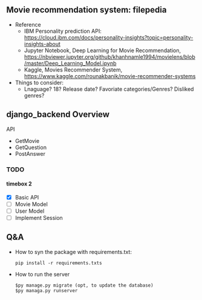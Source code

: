 
## Movie recommendation system: filepedia
  - Reference
    - IBM Personality prediction API: https://cloud.ibm.com/docs/personality-insights?topic=personality-insights-about
    - Jupyter Notebook, Deep Learning for Movie Recommendation, https://nbviewer.jupyter.org/github/khanhnamle1994/movielens/blob/master/Deep_Learning_Model.ipynb
    - Kaggle, Movies Recommender System, https://www.kaggle.com/rounakbanik/movie-recommender-systems
  - Things to consider:
    - Lnaguage? 18? Release date? Favoriate categories/Genres? Disliked genres?
  
 
## django_backend Overview
API
+ GetMovie
+ GetQuestion
+ PostAnswer

### TODO
#### timebox 2
+ [x] Basic API
+ [ ] Movie Model
+ [ ] User Model
+ [ ] Implement Session

## Q&A
- How to syn the package with requirements.txt:
  ```
  pip install -r requirements.txts
  ```
- How to run the server
  ```
  $py manage.py migrate (opt, to update the database)
  $py managa.py runserver
  ```

